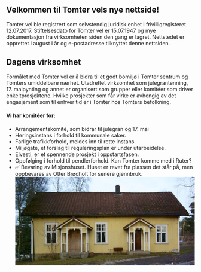 ## Velkommen til Tomter vels nye nettside!

Tomter vel ble registrert som selvstendig juridisk enhet i frivilligregisteret 12.07.2017. Stiftelsesdato for Tomter vel er 15.07.1947 og mye dokumentasjon fra virksomheten siden den gang er lagret.  Nettstedet er opprettet i august i år og e-postadresse tilknyttet denne nettsiden. 

## Dagens virksomhet
Formålet med Tomter vel er å bidra til et godt bomiljø i Tomter sentrum og Tomters umiddelbare nærhet. Utadrettet virksomhet som julegrantenning, 17. maipynting og annet er organisert som grupper eller komitéer som driver enkeltprosjektene. Hvilke prosjekter som får virke er avhengig av det engasjement som til enhver tid er i Tomter hos Tomters befolkning. 

#### Vi har komitéer for:

* Arrangementskomité, som bidrar til julegran og 17. mai
* Høringsinstans i forhold til kommunale saker. 
* Farlige trafikkforhold, meldes inn til rette instans.
* Miljøgate, et forslag til reguleringsplan er under utarbeidelse.
* Elvesti, er et spennende prosjekt i oppstartsfasen.
* Oppfølging i forhold til pendlerforhold. Kan Tomter komme med i Ruter?
* ✅ Bevaring av Misjonshuset. Huset er revet fra plassen det står på, men oppbevares av Otter Brødholt for senere gjennbruk. ![Misjonshuset](/assets/images/misjonshuset.jpg)
